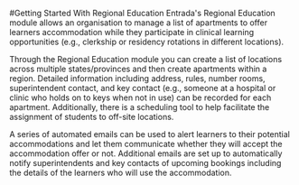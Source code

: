 #Getting Started With Regional Education
Entrada's Regional Education module allows an organisation to manage a list of apartments to offer learners accommodation while they participate in clinical learning opportunities (e.g., clerkship or residency rotations in different locations).

Through the Regional Education module you can create a list of locations across multiple states/provinces and then create apartments within a region.  Detailed information including address, rules, number rooms, superintendent contact, and key contact (e.g., someone at a hospital or clinic who holds on to keys when not in use) can be recorded for each apartment.  Additionally, there is a scheduling tool to help facilitate the assignment of students to off-site locations.

A series of automated emails can be used to alert learners to their potential accommodations and let them communicate whether they will accept the accommodation offer or not.  Additional emails are set up to automatically notify superintendents and key contacts of upcoming bookings including the details of the learners who will use the accommodation.
